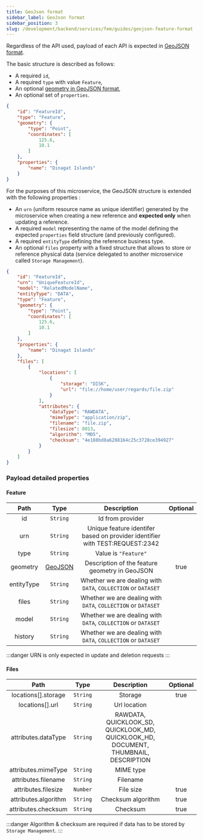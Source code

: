 ```yaml
---
title: GeoJson format
sidebar_label: GeoJson format
sidebar_position: 3
slug: /development/backend/services/fem/guides/geojson-feature-format
---
```



Regardless of the API used, payload of each API is expected in [GeoJSON format](https://geojson.org/).

The basic structure is described as follows:

* A required `id`,
* A required `type` with value `Feature`,
* An optional [geometry in GeoJSON format](https://tools.ietf.org/html/rfc7946#section-3.1),
* An optional set of `properties`.

```json
{
    "id": "FeatureId",
    "type": "Feature",
    "geometry": {
        "type": "Point",
        "coordinates": [
            125.6,
            10.1
        ]
    },
    "properties": {
        "name": "Dinagat Islands"
    }
}
```

For the purposes of this microservice, the GeoJSON structure is extended with the following properties :

* An `urn` (uniform resource name as unique identifier) generated by the microservice when creating a new reference and **expected only** when updating a reference.
* A required `model` representing the name of the model defining the expected `properties` field structure (and previously configured).
* A required `entityType` defining the reference business type.
* An optional `files` property with a fixed structure that allows to store or reference physical data (service delegated to another microservice called `Storage Management`).

```json
{
    "id": "FeatureId",
    "urn": "UniqueFeatureId",
    "model": "RelatedModelName",
    "entityType": "DATA",
    "type": "Feature",
    "geometry": {
        "type": "Point",
        "coordinates": [
            125.6,
            10.1
        ]
    },
    "properties": {
        "name": "Dinagat Islands"
    },
    "files": [
        {
            "locations": [
                {
                    "storage": "DISK",
                    "url": "file://home/user/regards/file.zip"
                }
            ],
            "attributes": {
                "dataType": "RAWDATA",
                "mimeType": "application/zip",
                "filename": "file.zip",
                "filesize": 8013,
                "algorithm": "MD5",
                "checksum": "4e188bd8a6288164c25c3728ce394927"
            }
        }
    ]
}
```

### Payload detailed properties

#### Feature

|    Path    |              Type               |                                 Description                                  | Optional |
|:----------:|:-------------------------------:|:----------------------------------------------------------------------------:|:--------:|
|     id     |            `String`             |                               Id from provider                               |          |
|    urn     |            `String`             | Unique feature identifer based on provider identifier with TEST:REQUEST:2342 |          |
|    type    |            `String`             |                             Value is `"Feature"`                             |          |
|  geometry  | [GeoJSON](https://geojson.org/) |                Description of the feature geometry in GeoJSON                |   true   |
| entityType |            `String`             |        Whether we are dealing with `DATA`, `COLLECTION` or `DATASET`         |          | 
|   files    |            `String`             |        Whether we are dealing with `DATA`, `COLLECTION` or `DATASET`         |          | 
|   model    |            `String`             |        Whether we are dealing with `DATA`, `COLLECTION` or `DATASET`         |          | 
|  history   |            `String`             |        Whether we are dealing with `DATA`, `COLLECTION` or `DATASET`         |          | 


:::danger
URN is only expected in update and deletion requests
:::

#### Files

|         Path         |   Type   |                                     Description                                     | Optional |
|:--------------------:|:--------:|:-----------------------------------------------------------------------------------:|:--------:|
| locations[].storage  | `String` |                                       Storage                                       |   true   |
|   locations[].url    | `String` |                                    Url location                                     |          |
| attributes.dataType  | `String` | RAWDATA, QUICKLOOK_SD, QUICKLOOK_MD, QUICKLOOK_HD, DOCUMENT, THUMBNAIL, DESCRIPTION |          |
| attributes.mimeType  | `String` |                                      MIME type                                      |          |
| attributes.filename  | `String` |                                      Filename                                       |          |
| attributes.filesize  | `Number` |                                      File size                                      |   true   |
| attributes.algorithm | `String` |                                 Checksum algorithm                                  |   true   |
| attributes.checksum  | `String` |                                      Checksum                                       |   true   |


:::danger
Algorithm & checksum are required if data has to be stored by `Storage Management`.
:::

<a name="metadatappt"></a>
